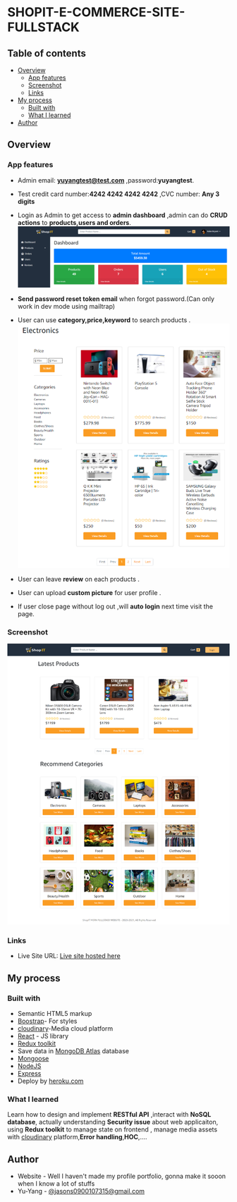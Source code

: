 # SHOPIT-E-COMMERCE-SITE-FULLSTACK

## Table of contents

- [Overview](#overview)
  - [App features](#app-features)
  - [Screenshot](#screenshot)
  - [Links](#links)
- [My process](#my-process)
  - [Built with](#built-with)
  - [What I learned](#what-i-learned)
- [Author](#author)

## Overview

### App features

- Admin email: **yuyangtest@test.com** ,password:**yuyangtest**.
- Test credit card number:**4242 4242 4242 4242** ,CVC number: **Any 3 digits**
- Login as Admin to get access to **admin dashboard** ,admin can do **CRUD actions** to **products,users and orders**.
  ![](./finished/admin_dashboard.png)
- **Send password reset token email** when forgot password.(Can only work in dev mode using mailtrap)

- User can use **category,price,keyword** to search products .
  ![](./finished/product_search.png)
- User can leave **review** on each products .
- User can upload **custom picture** for user profile .
- If user close page without log out ,will **auto login** next time visit the page.

### Screenshot

![](./finished/home.png)

### Links

- Live Site URL: [Live site hosted here](https://shopit-mern-fullstack.herokuapp.com/)

## My process

### Built with

- Semantic HTML5 markup
- [Boostrap](https://getbootstrap.com/)- For styles
- [cloudinary](https://cloudinary.com/)-Media cloud platform
- [React](https://reactjs.org/) - JS library
- [Redux toolkit](https://redux-toolkit.js.org/)
- Save data in [MongoDB Atlas](https://www.mongodb.com/cloud/atlas/lp/dcp?utm_content=rlsapostreg&utm_source=google&utm_campaign=gs_apac_rlsamulti_search_brand_dsa_atlas_desktop_rlsa_postreg&utm_term=&utm_medium=cpc_paid_search&utm_ad=&utm_ad_campaign_id=14412646494&adgroup=131761134852&gclid=CjwKCAiA6seQBhAfEiwAvPqu11uB5hKwhVkK15IX2OdUAg84yrrNDn7a_z78ec_9RSCOn5AguzJclhoCiGIQAvD_BwE) database
- [Mongoose](https://mongoosejs.com/)
- [NodeJS](https://nodejs.dev/)
- [Express](https://expressjs.com/zh-tw/)
- Deploy by [heroku.com](https://www.heroku.com/)

### What I learned

Learn how to design and implement **RESTful API** ,interact with **NoSQL database**, actually understanding **Security issue** about web applicaiton, using **Redux toolkit** to manage state on frontend , manage media assets with [cloudinary](https://cloudinary.com/) platform,**Error handling**,**HOC**,....

## Author

- Website - Well I haven't made my profile portfolio, gonna make it sooon when I know a lot of stuffs
- Yu-Yang - [@jasons0900107315@gmail.com](https://www.google.com/gmail/about/)
